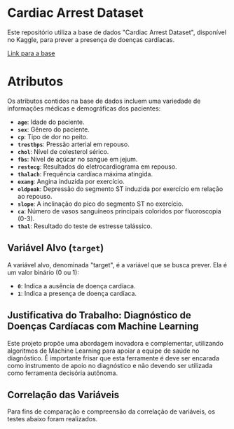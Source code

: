 <h1>Cardiac Arrest Dataset</h1>
<p>Este repositório utiliza a base de dados "Cardiac Arrest Dataset", disponível no Kaggle, para prever a presença de doenças cardíacas. </p>
<a href="https://www.kaggle.com/datasets/iamtanmayshukla/cardiac-arrest-dataset"> Link para a base</a>
<h1>Atributos</h1>
<p>Os atributos contidos na base de dados incluem uma variedade de informações médicas e demográficas dos pacientes:</p>
<ul>
        <li><strong><code>age</code></strong>: Idade do paciente.</li>
        <li><strong><code>sex</code></strong>: Gênero do paciente.</li>
        <li><strong><code>cp</code></strong>: Tipo de dor no peito.</li>
        <li><strong><code>trestbps</code></strong>: Pressão arterial em repouso.</li>
        <li><strong><code>chol</code></strong>: Nível de colesterol sérico.</li>
        <li><strong><code>fbs</code></strong>: Nível de açúcar no sangue em jejum.</li>
        <li><strong><code>restecg</code></strong>: Resultados do eletrocardiograma em repouso.</li>
        <li><strong><code>thalach</code></strong>: Frequência cardíaca máxima atingida.</li>
        <li><strong><code>exang</code></strong>: Angina induzida por exercício.</li>
        <li><strong><code>oldpeak</code></strong>: Depressão do segmento ST induzida por exercício em relação ao repouso.</li>
        <li><strong><code>slope</code></strong>: A inclinação do pico do segmento ST no exercício.</li>
        <li><strong><code>ca</code></strong>: Número de vasos sanguíneos principais coloridos por fluoroscopia (0-3).</li>
        <li><strong><code>thal</code></strong>: Resultado do teste de estresse talássico.</li>
    </ul>
<h2>Variável Alvo (<code>target</code>)</h2>
<p>A variável alvo, denominada "target", é a variável que se busca prever. Ela é um valor binário (0 ou 1):</p>
<ul>
        <li><strong><code>0</code></strong>: Indica a ausência de doença cardíaca.</li>
        <li><strong><code>1</code></strong>: Indica a presença de doença cardíaca.</li>
    </ul>
<h2>Justificativa do Trabalho: Diagnóstico de Doenças Cardíacas com Machine Learning</h2>
<p>Este projeto propõe uma abordagem inovadora e complementar, utilizando algoritmos de Machine Learning para apoiar a equipe de saúde no diagnóstico. É importante frisar que esta ferramente é deve ser encarada como instrumento de apoio no diagnóstico e não devendo ser utilizada como ferramenta decisória autônoma. </p>
<h2>Correlação das Variáveis</h2>
<p>Para fins de comparação e compreensão da correlação de variáveis, os testes abaixo foram realizados.</p>
